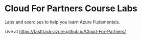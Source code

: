 # Cloud For Partners Course Labs

Labs and exercises to help you learn Azure Fudamentals.

Live at https://fasttrack-azure.github.io/Cloud-For-Partners/
